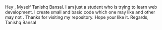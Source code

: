 Hey , Myself Tanishq Bansal. I am just a student who is trying to learn web development.  I create small and basic code which one may like and other may not .
Thanks for visiting my repository. Hope your like it. 
Regards,
        Tanishq Bansal 
